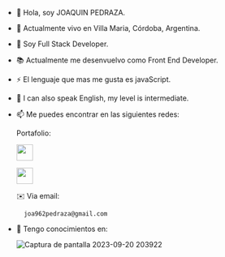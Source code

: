 - 👋 Hola, soy JOAQUIN PEDRAZA.

- 📍 Actualmente vivo en Villa Maria, Córdoba, Argentina.

- 💼 Soy Full Stack Developer.

- 📚  Actualmente me desenvuelvo como Front End Developer.

- ⚡️ El lenguaje que mas me gusta es javaScript.

- 💬 I can also speak English, my level is intermediate. 

- 📫 Me puedes encontrar en las siguientes redes:

    Portafolio: 

    <a href="https://github.com/J0AQUINPEDRAZA" target="blank"><img src="https://raw.githubusercontent.com/danielcranney/readme-generator/main/public/icons/socials/github-dark.svg" width="32" height="32"     style="max-width: 100%;"></a>
    
    <a href="https://www.linkedin.com/in/joaquinpedraza962/" rel="nofollow" target="blank"><img src="https://raw.githubusercontent.com/danielcranney/readme-generator/main/public/icons/socials/linkedin.svg" width="32" height="32" style="max-width: 100%;"></a>

  ✉️ Via email:  

        joa962pedraza@gmail.com

- 🧠 Tengo conocimientos en: <p align="left" dir="auto">

    ![Captura de pantalla 2023-09-20 203922](https://github.com/J0AQUINPEDRAZA/J0AQUINPEDRAZA/assets/103124128/2ceecfd1-b45c-4482-9401-3df2e3603880)




<!---
36
J0AQUINPEDRAZA/J0AQUINPEDRAZA is a ✨ special ✨ repository because its `README.md` (this file) appears on your GitHub profile.
37
You can click the Preview link to take a look at your changes.
38
--->
